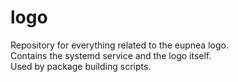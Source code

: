# logo

Repository for everything related to the eupnea logo.  
Contains the systemd service and the logo itself.  
Used by package building scripts.